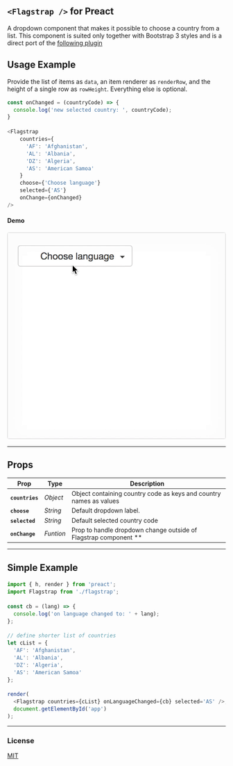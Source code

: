 ## `<Flagstrap />` for Preact

A dropdown component that makes it possible to choose a country from a list. This component is suited only together with Bootstrap 3 styles and is a direct port of the [following plugin](https://github.com/blazeworx/flagstrap)



## Usage Example

Provide the list of items as `data`, an item renderer as `renderRow`, and the height of a single row as `rowHeight`. Everything else is optional.

```js
const onChanged = (countryCode) => {
  console.log('new selected country: ', countryCode);
}

<Flagstrap
    countries={
      'AF': 'Afghanistan',
      'AL': 'Albania',
      'DZ': 'Algeria',
      'AS': 'American Samoa'
    }
    choose={'Choose language'}
    selected={'AS'}
    onChange={onChanged}
/>
```

#### Demo

<img alt="preview" src="https://github.com/bboydflo/flagstrap-preact/blob/master/flagstrap-preact.gif" width="720">

---


## Props

| Prop                | Type       | Description         |
|---------------------|------------|---------------------|
| **`countries`**     | _Object_   | Object containing country code as keys and country names as values 
| **`choose`**        | _String_   | Default dropdown label.
| **`selected`**      | _String_   | Default selected country code
| **`onChange`**      | _Funtion_  | Prop to handle dropdown change outside of Flagstrap component \*\*


---

## Simple Example


```js
import { h, render } from 'preact';
import Flagstrap from './flagstrap';

const cb = (lang) => {
  console.log('on language changed to: ' + lang);
};

// define shorter list of countries
let cList = {
  'AF': 'Afghanistan',
  'AL': 'Albania',
  'DZ': 'Algeria',
  'AS': 'American Samoa'
};

render(
  <Flagstrap countries={cList} onLanguageChanged={cb} selected='AS' />,
  document.getElementById('app')
);

```

---


### License

[MIT]


[MIT]: http://choosealicense.com/licenses/mit/
